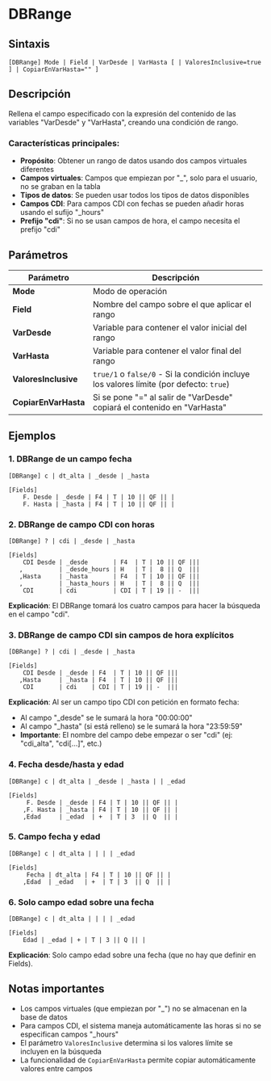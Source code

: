 # DBRange

## Sintaxis
```
[DBRange] Mode | Field | VarDesde | VarHasta [ | ValoresInclusive=true ] | CopiarEnVarHasta="" ]
```

## Descripción
Rellena el campo especificado con la expresión del contenido de las variables "VarDesde" y "VarHasta", creando una condición de rango. 

### Características principales:
- **Propósito**: Obtener un rango de datos usando dos campos virtuales diferentes
- **Campos virtuales**: Campos que empiezan por "_", solo para el usuario, no se graban en la tabla
- **Tipos de datos**: Se pueden usar todos los tipos de datos disponibles
- **Campos CDI**: Para campos CDI con fechas se pueden añadir horas usando el sufijo "_hours"
- **Prefijo "cdi"**: Si no se usan campos de hora, el campo necesita el prefijo "cdi"

## Parámetros

| Parámetro | Descripción |
|-----------|-------------|
| **Mode** | Modo de operación |
| **Field** | Nombre del campo sobre el que aplicar el rango |
| **VarDesde** | Variable para contener el valor inicial del rango |
| **VarHasta** | Variable para contener el valor final del rango |
| **ValoresInclusive** | `true/1` o `false/0` - Si la condición incluye los valores límite (por defecto: `true`) |
| **CopiarEnVarHasta** | Si se pone "=" al salir de "VarDesde" copiará el contenido en "VarHasta" |

## Ejemplos

### 1. DBRange de un campo fecha
```
[DBRange] c | dt_alta | _desde | _hasta

[Fields]
    F. Desde | _desde | F4 | T | 10 || QF || |
    F. Hasta | _hasta | F4 | T | 10 || QF || |
```

### 2. DBRange de campo CDI con horas
```
[DBRange] ? | cdi | _desde | _hasta

[Fields]
    CDI Desde | _desde       | F4  | T | 10 || QF |||
   ,          | _desde_hours | H   | T |  8 || Q  |||
   ,Hasta     | _hasta       | F4  | T | 10 || QF |||
   ,          | _hasta_hours | H   | T |  8 || Q  |||
    CDI       | cdi          | CDI | T | 19 || -  |||
```
**Explicación**: El DBRange tomará los cuatro campos para hacer la búsqueda en el campo "cdi".

### 3. DBRange de campo CDI sin campos de hora explícitos
```
[DBRange] ? | cdi | _desde | _hasta

[Fields]
    CDI Desde | _desde | F4  | T | 10 || QF |||
   ,Hasta     | _hasta | F4  | T | 10 || QF |||
    CDI       | cdi    | CDI | T | 19 || -  |||
```
**Explicación**: Al ser un campo tipo CDI con petición en formato fecha:
- Al campo "_desde" se le sumará la hora "00:00:00"
- Al campo "_hasta" (si está relleno) se le sumará la hora "23:59:59"
- **Importante**: El nombre del campo debe empezar o ser "cdi" (ej: "cdi_alta", "cdi[...]", etc.)

### 4. Fecha desde/hasta y edad
```
[DBRange] c | dt_alta | _desde | _hasta | | _edad

[Fields]
     F. Desde | _desde | F4 | T | 10 || QF || |
    ,F. Hasta | _hasta | F4 | T | 10 || QF || |
    ,Edad     | _edad  | +  | T | 3  || Q  || |
```

### 5. Campo fecha y edad
```
[DBRange] c | dt_alta | | | | _edad

[Fields]
     Fecha | dt_alta | F4 | T | 10 || QF || |
    ,Edad  | _edad   | +  | T | 3  || Q  || |
```

### 6. Solo campo edad sobre una fecha
```
[DBRange] c | dt_alta | | | | _edad

[Fields]
    Edad | _edad | + | T | 3 || Q || |
```
**Explicación**: Solo campo edad sobre una fecha (que no hay que definir en Fields).

## Notas importantes
- Los campos virtuales (que empiezan por "_") no se almacenan en la base de datos
- Para campos CDI, el sistema maneja automáticamente las horas si no se especifican campos "_hours"
- El parámetro `ValoresInclusive` determina si los valores límite se incluyen en la búsqueda
- La funcionalidad de `CopiarEnVarHasta` permite copiar automáticamente valores entre campos